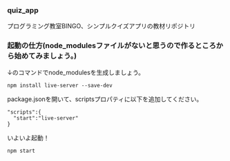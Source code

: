 ### quiz_app
プログラミング教室BINGO、シンプルクイズアプリの教材リポジトリ

### 起動の仕方(node_modulesファイルがないと思うので作るところから始めてみましょう。)
↓のコマンドでnode_modulesを生成しましょう。
```
npm install live-server --save-dev
```
package.jsonを開いて、scriptsプロパティに以下を追加してください。
```
"scripts":{
  "start":"live-server"
}
```
いよいよ起動！
```
npm start
```




